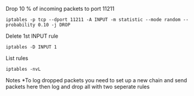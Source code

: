Drop 10 % of incoming packets to port 11211

	iptables -p tcp --dport 11211 -A INPUT -m statistic --mode random --probability 0.10 -j DROP

Delete 1st INPUT rule

	iptables -D INPUT 1

List rules

	iptables -nvL

Notes
*To log dropped packets you need to set up a new chain and send packets here then log and drop all with two seperate rules
